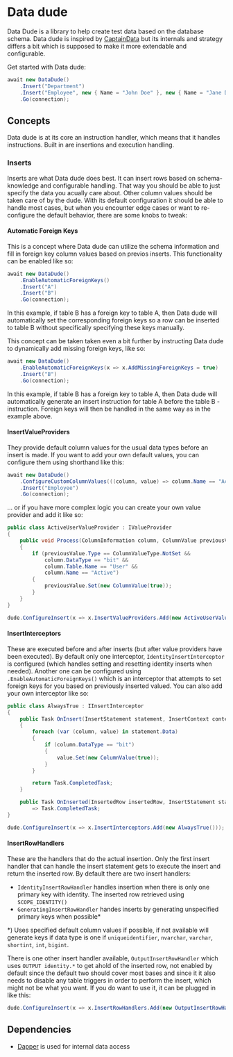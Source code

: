 # Data dude
Data Dude is a library to help create test data based on the database schema. Data dude is inspired by [CaptainData](https://github.com/mattiasnordqvist/Captain-Data) but its internals and strategy differs a bit which is supposed to make it more extendable and configurable.

Get started with Data dude:
```csharp
await new DataDude()
    .Insert("Department")
    .Insert("Employee", new { Name = "John Doe" }, new { Name = "Jane Doe" })
    .Go(connection);
```

## Concepts
Data dude is at its core an instruction handler, which means that it handles instructions. Built in are insertions and execution handling.

### Inserts
Inserts are what Data dude does best. It can insert rows based on schema-knowledge and configurable handling. That way you should be able to just specify the data you acually care about. Other column values should be taken care of by the dude. With its default configuration it should be able to handle most cases, but when you encounter edge cases or want to re-configure the default behavior, there are some knobs to tweak:

#### Automatic Foreign Keys
This is a concept where Data dude can utilize the schema information and fill in foreign key column values based on previos inserts. This functionality can be enabled like so:

```csharp
await new DataDude()
    .EnableAutomaticForeignKeys()
    .Insert("A")
    .Insert("B")
    .Go(connection);
```
In this example, if table B has a foreign key to table A, then Data dude will automatically set the corresponding foreign keys so a row can be inserted to table B without specifically specifying these keys manually.

This concept can be taken taken even a bit further by instructing Data dude to dynamically add missing foreign keys, like so:

```csharp
await new DataDude()
    .EnableAutomaticForeignKeys(x => x.AddMissingForeignKeys = true)
    .Insert("B")
    .Go(connection);
```
In this example, if table B has a foreign key to table A, then Data dude will automatically generate an insert instruction for table A before the table B -instruction. Foreign keys will then be handled in the same way as in the example above.

#### InsertValueProviders
They provide default column values for the usual data types before an insert is made. If you want to add your own default values, you can configure them using shorthand like this:
```csharp
await new DataDude()
    .ConfigureCustomColumnValues(((column, value) => column.Name == "Active", true))
    .Insert("Employee")
    .Go(connection);
```
... or if you have more complex logic you can create your own value provider and add it like so:
```csharp
public class ActiveUserValueProvider : IValueProvider
{
    public void Process(ColumnInformation column, ColumnValue previousValue)
    {
        if (previousValue.Type == ColumnValueType.NotSet &&
            column.DataType == "bit" &&
            column.Table.Name == "User" &&
            column.Name == "Active")
        {
            previousValue.Set(new ColumnValue(true));
        }
    }
}

dude.ConfigureInsert(x => x.InsertValueProviders.Add(new ActiveUserValueProvider()));
```

#### InsertInterceptors
These are executed before and after inserts (but after value providers have been executed). By default only one interceptor, `IdentityInsertInterceptor` is configured (which handles setting and resetting identity inserts when needed). Another one can be configured using `.EnableAutomaticForeignKeys()` which is an interceptor that attempts to set foreign keys for you based on previously inserted valued. You can also add your own interceptor like so:
```csharp
public class AlwaysTrue : IInsertInterceptor
{
    public Task OnInsert(InsertStatement statement, InsertContext context, IDbConnection connection, IDbTransaction? transaction = null)
    {
        foreach (var (column, value) in statement.Data)
        {
            if (column.DataType == "bit")
            {
                value.Set(new ColumnValue(true));
            }
        }

        return Task.CompletedTask;
    }

    public Task OnInserted(InsertedRow insertedRow, InsertStatement statement, InsertContext context, IDbConnection connection, IDbTransaction? transaction = null)
        => Task.CompletedTask;
}

dude.ConfigureInsert(x => x.InsertInterceptors.Add(new AlwaysTrue()));
```

#### InsertRowHandlers
These are the handlers that do the actual insertion. Only the first insert handler that can handle the insert statement gets to execute the insert and return the inserted row. By default there are two insert handlers:
- `IdentityInsertRowHandler` handles insertion when there is only one primary key with identity. The inserted row retrieved using `SCOPE_IDENTITY()`
- `GeneratingInsertRowHandler` handes inserts by generating unspecified primary keys when possible*

*) Uses specified default column values if possible, if not available will generate keys if data type is one if `uniqueidentifier`, `nvarchar`, `varchar`, `shortint`, `int`, `bigint`.

There is one other insert handler available, `OutputInsertRowHandler` which uses `OUTPUT identity.*` to get ahold of the inserted row, not enabled by default since the default two should cover most bases and since it it also needs to disable any table triggers in order to perform the insert, which might not be what you want. If you do want to use it, it can be plugged in like this:
```csharp
dude.ConfigureInsert(x => x.InsertRowHandlers.Add(new OutputInsertRowHandler()));
```

## Dependencies
- [Dapper](https://github.com/StackExchange/Dapper) is used for internal data access

